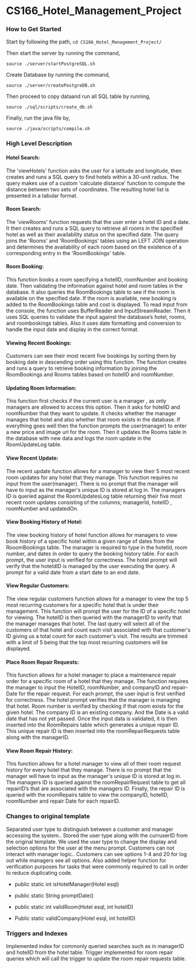 # CS166_Hotel_Management_Project

### How to Get Started
Start by following the path, `cd CS166_Hotel_Management_Project/` 

Then start the server by running the command,

    source ./server/startPostgreSQL.sh

  

Create Database by running the command,

    source ./server/createPostgreDB.sh

  

Then proceed to copy dataand run all SQL table by running,

    source ./sql/scripts/create_db.sh

  

Finally, run the java file by,

    source ./java/scripts/compile.sh

  

### High Level Description

#### Hotel Search: 
The 'viewHotels' function asks the user for a latitude and longitude, then creates and runs a SQL query to find hotels within a 30-unit radius. The query makes use of a custom 'calculate distance' function to compute the distance between two sets of coordinates. The resulting hotel list is presented in a tabular format.

  

#### Room Search: 
The 'viewRooms' function requests that the user enter a hotel ID and a date. It then creates and runs a SQL query to retrieve all rooms in the specified hotel as well as their availability status on the specified date. The query joins the 'Rooms' and 'RoomBookings' tables using an LEFT JOIN operation and determines the availability of each room based on the existence of a corresponding entry in the 'RoomBookings' table.



#### Room Booking: 
This function books a room specifying a hotelID, roomNumber and booking date. Then validating the information against hotel and room tables in the database. It also queries the RoomBookings table to see if the room is available on the specified date. If the room is available, new booking is added to the RoomBookings table and cost is displayed. To read input from the console, the function uses BufferReader and InputStreamReader. Then it uses SQL queries to validate the input against the database’s hotel, rooms, and roombookings tables. Also it uses date formatting and conversion to handle the input date and display in the correct format.



#### Viewing Recent Bookings: 
Customers can see their most recent five bookings by sorting them by booking date in descending order using this function. The function creates and runs a query to retrieve booking information by joining the RoomBookings and Rooms tables based on hotelID and roomNumber.



#### Updating Room Information: 
This function first checks if the current user is a manager , as only managers are allowed to access this option. Then it asks for hotelID and roomNumber that they want to update. It checks whether the manager manages that hotel and also whether that room exists in the database. If everything goes well then the function prompts the user(manager) to enter a new price and image url for the room. Then it updates the Rooms table in the database with new data and logs the room update in the RoomUpdateLog table.



#### View Recent Update: 
The recent update function allows for a manager to view their 5 most recent room updates for any hotel that they manage. This function requires no input from the user(manager). There is no prompt that the manager will have to input as the manager's unique ID is stored at log in. The managers ID is queried against the RoomUpdatesLog table returning their five most recent room updates consisting of the columns; managerId, hotelID , roomNumber and updatedOn.



#### View Booking History of Hotel: 
The view booking history of hotel function allows for managers to view book history of a specific hotel within a given range of dates from the RooomBookings table. The manager is required to type in the hotelId, room number, and dates in order to query the booking history table. For each prompt, the user input is verified for correctness. The hotel prompt will verify that the hoteldID is managed by the user executing the query. A prompt for a valid date from a start date to an end date.



#### View Regular Customers: 
The view regular customers function allows for a manager to view the top 5 most recurring customers for a specific hotel that is under their management. This function will prompt the user for the ID of a specific hotel for viewing. The hotelID is then queried with the managerID to verify that the manager manages that hotel. The last query will select all of the customers of that hotel and count each visit associated with that customer's ID giving us a total count for each customer's visit. The results are trimmed with a limit of 5 being that the top most recurring customers will be displayed.



#### Place Room Repair Requests: 
This function allows for a hotel manager to place a maintenance repair order for a specific room of a hotel that they manage. The function requires the manager to input the HotelID, roomNumber, and companyID and repair-Date for the repair request. For each prompt, the user input is first verified for correctness. The hotel prompt verifies that the manager is managing that hotel. Room number is verified by checking if that room exists for the given hotel. The company ID is an existing company. And the Date is a valid date that has not yet passed. Once the input data is validated, it is then inserted into the RoomRepairs table which generates a unique repair ID. This unique repair ID is then inserted into the roomRepairRequests table along with the managerID.



#### View Room Repair History: 
This function allows for a hotel manager to view all of their room request history for every hotel that they manage. There is no prompt that the manager will have to input as the manager's unique ID is stored at log in. The managers ID is queried against the roomRepairRequest table to get all repairID’s that are associated with the managers ID. Finally, the repair ID is queried with the roomRepairs table to view the companyID, hotelID, roomNumber and repair Date for each repairID.




### Changes to original template
Separated user type to distinguish between a customer and manager accessing the system.. Stored the user type along with the curruserID from the original template. We used the user type to change the display and selection options for the user at the menu prompt. Customers can not interact with manager logic.. Customers can see options 1-4 and 20 for log out while managers see all options. 
Also added helper function for verification purposes for tasks that were commonly required to call in order to reduce duplicating code.  
  

-   public static int isHotelManager(Hotel esql)
    
-   public static String promptDate()
    
-   public static int validRoom(Hotel esql, int hotelID)
    
-   Public static validCompany(Hotel esql, int hotelID)



### Triggers and Indexes
Implemented index for commonly queried searches such as in managerID and hotelID from the hotel table. Trigger implemented for room repair queries which will call the trigger to update the room repair requests table.

